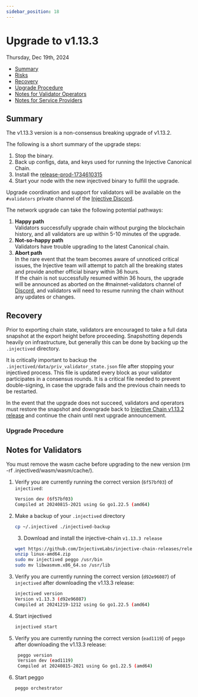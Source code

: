 ```yaml
---
sidebar_position: 18
---
```


# Upgrade to v1.13.3

Thursday, Dec 19th, 2024

* [Summary](canonical-1.13.3.md#summary)
* [Risks](canonical-1.13.3.md#risks)
* [Recovery](canonical-1.13.3.md#recovery)
* [Upgrade Procedure](canonical-1.13.3.md#upgrade-procedure)
* [Notes for Validator Operators](canonical-1.13.3.md##notes-for-validator-operators)
* [Notes for Service Providers](canonical-1.13.3.md##notes-for-DEX-relayer-providers)

## Summary

The v1.13.3 version is a non-consensus breaking upgrade of v1.13.2.

The following is a short summary of the upgrade steps:

1. Stop the binary.
2. Back up configs, data, and keys used for running the Injective Canonical Chain.
3. Install the [release-prod-1734610315](https://github.com/InjectiveLabs/injective-chain-releases/releases/tag/release-prod-1734610315)
4. Start your node with the new injectived binary to fulfill the upgrade.

Upgrade coordination and support for validators will be available on the `#validators` private channel of the [Injective Discord](https://discord.gg/injective).

The network upgrade can take the following potential pathways:

1. **Happy path**\
   Validators successfully upgrade chain without purging the blockchain history, and all validators are up within 5-10 minutes of the upgrade.
2. **Not-so-happy path**\
   Validators have trouble upgrading to the latest Canonical chain.
3. **Abort path**\
   In the rare event that the team becomes aware of unnoticed critical issues, the Injective team will attempt to patch all the breaking states and provide another official binary within 36 hours.\
   If the chain is not successfully resumed within 36 hours, the upgrade will be announced as aborted on the #mainnet-validators channel of [Discord](https://discord.gg/injective), and validators will need to resume running the chain without any updates or changes.

## Recovery

Prior to exporting chain state, validators are encouraged to take a full data snapshot at the export height before proceeding. Snapshotting depends heavily on infrastructure, but generally this can be done by backing up the `.injectived` directory.

It is critically important to backup the `.injectived/data/priv_validator_state.json` file after stopping your injectived process. This file is updated every block as your validator participates in a consensus rounds. It is a critical file needed to prevent double-signing, in case the upgrade fails and the previous chain needs to be restarted.

In the event that the upgrade does not succeed, validators and operators must restore the snapshot and downgrade back to [Injective Chain v1.13.2 release](https://github.com/InjectiveLabs/injective-chain-releases/releases/tag/v1.13.2-1723753267) and continue the chain until next upgrade announcement.

### Upgrade Procedure

## Notes for Validators

You must remove the wasm cache before upgrading to the new version (rm -rf .injectived/wasm/wasm/cache/).

1.  Verify you are currently running the correct version (`6f57bf03`) of `injectived`:

    ```bash
    Version dev (6f57bf03)
    Compiled at 20240815-2021 using Go go1.22.5 (amd64)
    ```
2.  Make a backup of your `.injectived` directory

    ```bash
    cp ~/.injectived ./injectived-backup
    ```

    3. Download and install the injective-chain `v1.13.3 release`

    ```bash
    wget https://github.com/InjectiveLabs/injective-chain-releases/releases/download/release-prod-1734610315/linux-amd64.zip
    unzip linux-amd64.zip
    sudo mv injectived peggo /usr/bin
    sudo mv libwasmvm.x86_64.so /usr/lib
    ```
3.  Verify you are currently running the correct version (`d92e96087`) of `injectived` after downloading the v1.13.3 release:

    ```bash
    injectived version
    Version v1.13.3 (d92e96087)
    Compiled at 20241219-1212 using Go go1.22.5 (amd64)
    ```
4.  Start injectived

    ```bash
    injectived start
    ```
5.  Verify you are currently running the correct version (`ead1119`) of `peggo` after downloading the v1.13.3 release:

    ```bash
     peggo version
     Version dev (ead1119)
     Compiled at 20240815-2021 using Go go1.22.5 (amd64)
    ```
6.  Start peggo

    ```bash
    peggo orchestrator
    ```
